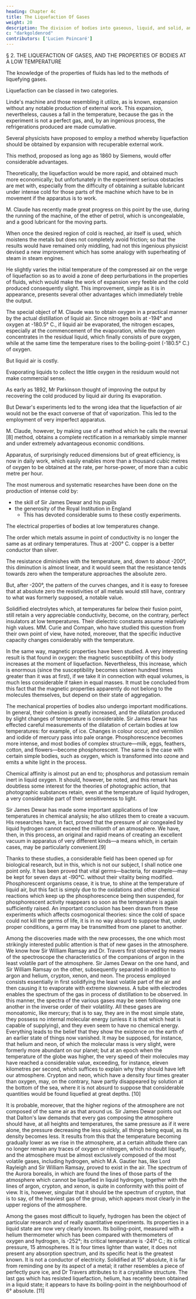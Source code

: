 ```yaml
---
heading: Chapter 4c
title: The Liquefaction Of Gases
weight: 20
description: The division of bodies into gaseous, liquid, and solid, and the distinction established for the same substance between the three states, retain a great importance for the applications and usages of daily life
c: "darkgoldenrod"
contributors: ['Lucien Poincaré']
---
```



§ 2. THE LIQUEFACTION OF GASES, AND THE PROPERTIES OF BODIES AT A LOW TEMPERATURE

<!-- The scientific advantages of all these researches have been great, and, as nearly always happens, the practical consequences derived from them have also been most important. It is owing to the more complete  -->

The knowledge of the properties of fluids has led to the methods of liquefying gases.

Liquefaction can be classed in two categories. 

Linde's machine and those resembling it utilize, as is known, expansion without any notable production of external work. This expansion, nevertheless, causes a fall in the temperature, because the gas in the experiment is not a perfect gas, and, by an ingenious process, the refrigerations produced are made cumulative.

Several physicists have proposed to employ a method whereby liquefaction should be obtained by expansion with recuperable external work. 

This method, proposed as long ago as 1860 by Siemens, would offer considerable advantages. 

Theoretically, the liquefaction would be more rapid, and obtained much more economically; but unfortunately in the experiment serious obstacles are met with, especially from the difficulty of obtaining a suitable lubricant under intense cold for those parts of the machine which have to be in movement if the apparatus is to work.

M. Claude has recently made great progress on this point by the use, during the running of the machine, of the ether of petrol, which is uncongealable, and a good lubricant for the moving parts. 

When once the desired region of cold is reached, air itself is used, which moistens the metals but does not completely avoid friction; so that the results would have remained only middling, had not this ingenious physicist devised a new improvement which has some analogy with superheating of steam in steam engines.

He slightly varies the initial temperature of the compressed air on the verge of liquefaction so as to avoid a zone of deep perturbations in the properties of fluids, which would make the work of expansion very feeble and the cold produced consequently slight. This improvement, simple as it is in appearance, presents several other advantages which immediately treble the output.

The special object of M. Claude was to obtain oxygen in a practical manner by the actual distillation of liquid air. Since nitrogen boils at -194° and oxygen at -180.5° C., if liquid air be evaporated, the nitrogen escapes, especially at the commencement of the evaporation, while the oxygen concentrates in the residual liquid, which finally consists of pure oxygen, while at the same time the temperature rises to the boiling-point (-180.5° C.) of oxygen. 

But liquid air is costly.

Evaporating liquids to collect the little oxygen in the residuum would not make commercial sense. 

As early as 1892, Mr Parkinson thought of improving the output by recovering the cold produced by liquid air during its evaporation.

But Dewar's experiments led to the wrong idea that the liquefaction of air would not be the exact converse of that of vaporization. This led to the employment of very imperfect apparatus. 

M. Claude, however, by making use of a method which he calls the reversal [8] method, obtains a complete rectification in a remarkably simple manner and under extremely advantageous economic conditions. 

Apparatus, of surprisingly reduced dimensions but of great efficiency, is now in daily work, which easily enables more than a thousand cubic metres of oxygen to be obtained at the rate, per horse-power, of more than a cubic metre per hour.


The most numerous and systematic researches have been done on the production of intense cold by:
- the skill of Sir James Dewar and his pupils
- the generosity of the Royal Institution in England
  - This has devoted considerable sums to these costly experiments.

The electrical properties of bodies at low temperatures change.

The order which metals assume in point of conductivity is no longer the same as at ordinary temperatures. Thus at -200° C. copper is a better conductor than silver.

The resistance diminishes with the temperature, and, down to about -200°, this diminution is almost linear, and it would seem that the resistance tends towards zero when the temperature approaches the absolute zero.

But, after -200°, the pattern of the curves changes, and it is easy to foresee that at absolute zero the resistivities of all metals would still have, contrary to what was formerly supposed, a notable value. 

Solidified electrolytes which, at temperatures far below their fusion point, still retain a very appreciable conductivity, become, on the contrary, perfect insulators at low temperatures. Their dielectric constants assume relatively high values. MM. Curie and Compan, who have studied this question from their own point of view, have noted, moreover, that the specific inductive capacity changes considerably with the temperature.

In the same way, magnetic properties have been studied. A very interesting result is that found in oxygen: the magnetic susceptibility of this body increases at the moment of liquefaction. Nevertheless, this increase, which is enormous (since the susceptibility becomes sixteen hundred times greater than it was at first), if we take it in connection with equal volumes, is much less considerable if taken in equal masses. It must be concluded from this fact that the magnetic properties apparently do not belong to the molecules themselves, but depend on their state of aggregation.

The mechanical properties of bodies also undergo important modifications. In general, their cohesion is greatly increased, and the dilatation produced by slight changes of temperature is considerable. Sir James Dewar has effected careful measurements of the dilatation of certain bodies at low temperatures: for example, of ice. Changes in colour occur, and vermilion and iodide of mercury pass into pale orange. Phosphorescence becomes more intense, and most bodies of complex structure—milk, eggs, feathers, cotton, and flowers—become phosphorescent. The same is the case with certain simple bodies, such as oxygen, which is transformed into ozone and emits a white light in the process.

Chemical affinity is almost put an end to; phosphorus and potassium remain inert in liquid oxygen. It should, however, be noted, and this remark has doubtless some interest for the theories of photographic action, that photographic substances retain, even at the temperature of liquid hydrogen, a very considerable part of their sensitiveness to light.

Sir James Dewar has made some important applications of low temperatures in chemical analysis; he also utilizes them to create a vacuum. His researches have, in fact, proved that the pressure of air congealed by liquid hydrogen cannot exceed the millionth of an atmosphere. We have, then, in this process, an original and rapid means of creating an excellent vacuum in apparatus of very different kinds—a means which, in certain cases, may be particularly convenient.[9]

Thanks to these studies, a considerable field has been opened up for biological research, but in this, which is not our subject, I shall notice one point only. It has been proved that vital germs—bacteria, for example—may be kept for seven days at -l90°C. without their vitality being modified. Phosphorescent organisms cease, it is true, to shine at the temperature of liquid air, but this fact is simply due to the oxidations and other chemical reactions which keep up the phosphorescence being then suspended, for phosphorescent activity reappears so soon as the temperature is again sufficiently raised. An important conclusion has been drawn from these experiments which affects cosmogonical theories: since the cold of space could not kill the germs of life, it is in no way absurd to suppose that, under proper conditions, a germ may be transmitted from one planet to another.

Among the discoveries made with the new processes, the one which most strikingly interested public attention is that of new gases in the atmosphere. We know how Sir William Ramsay and Dr. Travers first observed by means of the spectroscope the characteristics of the companions of argon in the least volatile part of the atmosphere. Sir James Dewar on the one hand, and Sir William Ramsay on the other, subsequently separated in addition to argon and helium, crypton, xenon, and neon. The process employed consists essentially in first solidifying the least volatile part of the air and then causing it to evaporate with extreme slowness. A tube with electrodes enables the spectrum of the gas in process of distillation to be observed. In this manner, the spectra of the various gases may be seen following one another in the inverse order of their volatility. All these gases are monoatomic, like mercury; that is to say, they are in the most simple state, they possess no internal molecular energy (unless it is that which heat is capable of supplying), and they even seem to have no chemical energy. Everything leads to the belief that they show the existence on the earth of an earlier state of things now vanished. It may be supposed, for instance, that helium and neon, of which the molecular mass is very slight, were formerly more abundant on our planet; but at an epoch when the temperature of the globe was higher, the very speed of their molecules may have reached a considerable value, exceeding, for instance, eleven kilometres per second, which suffices to explain why they should have left our atmosphere. Crypton and neon, which have a density four times greater than oxygen, may, on the contrary, have partly disappeared by solution at the bottom of the sea, where it is not absurd to suppose that considerable quantities would be found liquefied at great depths. [10]

It is probable, moreover, that the higher regions of the atmosphere are not composed of the same air as that around us. Sir James Dewar points out that Dalton's law demands that every gas composing the atmosphere should have, at all heights and temperatures, the same pressure as if it were alone, the pressure decreasing the less quickly, all things being equal, as its density becomes less. It results from this that the temperature becoming gradually lower as we rise in the atmosphere, at a certain altitude there can no longer remain any traces of oxygen or nitrogen, which no doubt liquefy, and the atmosphere must be almost exclusively composed of the most volatile gases, including hydrogen, which M.A. Gautier has, like Lord Rayleigh and Sir William Ramsay, proved to exist in the air. The spectrum of the Aurora borealis, in which are found the lines of those parts of the atmosphere which cannot be liquefied in liquid hydrogen, together with the lines of argon, crypton, and xenon, is quite in conformity with this point of view. It is, however, singular that it should be the spectrum of crypton, that is to say, of the heaviest gas of the group, which appears most clearly in the upper regions of the atmosphere.

Among the gases most difficult to liquefy, hydrogen has been the object of particular research and of really quantitative experiments. Its properties in a liquid state are now very clearly known. Its boiling-point, measured with a helium thermometer which has been compared with thermometers of oxygen and hydrogen, is -252°; its critical temperature is -241° C.; its critical pressure, 15 atmospheres. It is four times lighter than water, it does not present any absorption spectrum, and its specific heat is the greatest known. It is not a conductor of electricity. Solidified at 15° absolute, it is far from reminding one by its aspect of a metal; it rather resembles a piece of perfectly pure ice, and Dr Travers attributes to it a crystalline structure. The last gas which has resisted liquefaction, helium, has recently been obtained in a liquid state; it appears to have its boiling-point in the neighbourhood of 6° absolute. [11]



